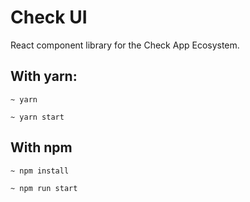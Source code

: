 # Check UI

React component library for the Check App Ecosystem.

## With yarn:

```
~ yarn
```

```
~ yarn start
```

## With npm

```
~ npm install
```

```
~ npm run start
```
